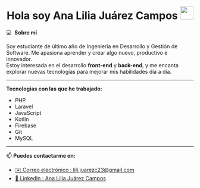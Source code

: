 <h1 align="center">Hola soy Ana Lilia Juárez Campos <img src="https://media.giphy.com/media/hvRJCLFzcasrR4ia7z/giphy.gif" width="35"></h1>

💻 &nbsp;**Sobre mí**

Soy estudiante de último año de Ingeniería en Desarrollo y Gestión de Software. Me apasiona aprender y crear algo nuevo, productivo e innovador.  
Estoy interesada en el desarrollo **front-end** y **back-end**, y me encanta explorar nuevas tecnologías para mejorar mis habilidades día a día.

---

**Tecnologías con las que he trabajado:**
- PHP  
- Laravel  
- JavaScript  
- Kotlin  
- Firebase  
- Git  
- MySQL

---

📫 **Puedes contactarme en:**  
- [✉️ Correo electrónico : lili.juarezc23@gmail.com ](lili.juarezc23@gmail.com)
- [💼 LinkedIn : Ana Lilia Juárez Campos](https://www.linkedin.com/in/ana-lilia-juarez-campos-172398288/)
